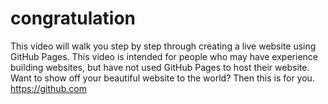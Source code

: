  # congratulation
 
 This video will walk you step by step through creating a live website using GitHub Pages.  This video is intended for people who may have experience building websites, but have not used GitHub Pages to host their website.  Want to show off your beautiful website to the world?  Then this is for you. https://github.com
